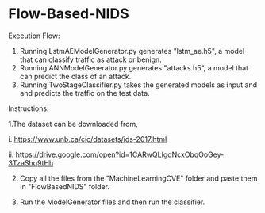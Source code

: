 # Flow-Based-NIDS

Execution Flow:
1. Running LstmAEModelGenerator.py generates "lstm_ae.h5", a model that can classify traffic as attack or benign.
2. Running ANNModelGenerator.py generates "attacks.h5", a model that can predict the class of an attack.
3. Running TwoStageClassifier.py takes the generated models as input and and predicts the traffic on the test data.

Instructions:

1.The dataset can be downloaded from,

  i. https://www.unb.ca/cic/datasets/ids-2017.html
  
  ii. https://drive.google.com/open?id=1CARwQLIgqNcxObqOoGey-3TzaShq9tHh
  
2. Copy all the files from the "MachineLearningCVE" folder and paste them in "FlowBasedNIDS" folder.

3. Run the ModelGenerator files and then run the classifier.

